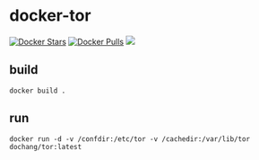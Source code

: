 docker-tor
==========

[![Docker Stars](https://img.shields.io/docker/stars/dochang/tor.svg)](https://hub.docker.com/r/dochang/tor/)
[![Docker Pulls](https://img.shields.io/docker/pulls/dochang/tor.svg)](https://hub.docker.com/r/dochang/tor/)
[![](https://badge.imagelayers.io/dochang/tor:latest.svg)](https://imagelayers.io/?images=dochang/tor:latest 'Get your own badge on imagelayers.io')

build
-----

    docker build .

run
---

    docker run -d -v /confdir:/etc/tor -v /cachedir:/var/lib/tor dochang/tor:latest

